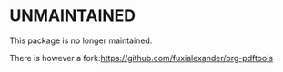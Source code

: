 # UNMAINTAINED

This package is no longer maintained.

There is however a fork:https://github.com/fuxialexander/org-pdftools
